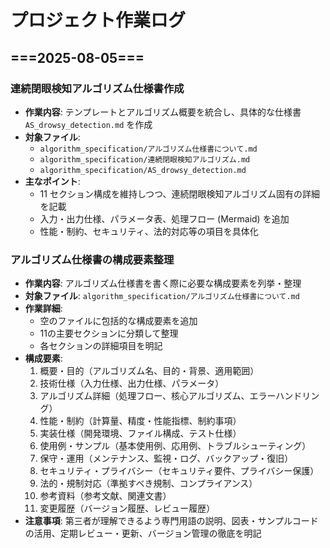 # プロジェクト作業ログ

## ===2025-08-05===

### 連続閉眼検知アルゴリズム仕様書作成
- **作業内容**: テンプレートとアルゴリズム概要を統合し、具体的な仕様書 `AS_drowsy_detection.md` を作成
- **対象ファイル**:
  - `algorithm_specification/アルゴリズム仕様書について.md`
  - `algorithm_specification/連続閉眼検知アルゴリズム.md`
  - `algorithm_specification/AS_drowsy_detection.md`
- **主なポイント**:
  - 11 セクション構成を維持しつつ、連続閉眼検知アルゴリズム固有の詳細を記載
  - 入力・出力仕様、パラメータ表、処理フロー (Mermaid) を追加
  - 性能・制約、セキュリティ、法的対応等の項目を具体化

### アルゴリズム仕様書の構成要素整理
- **作業内容**: アルゴリズム仕様書を書く際に必要な構成要素を列挙・整理
- **対象ファイル**: `algorithm_specification/アルゴリズム仕様書について.md`
- **作業詳細**:
  - 空のファイルに包括的な構成要素を追加
  - 11の主要セクションに分類して整理
  - 各セクションの詳細項目を明記
- **構成要素**:
  1. 概要・目的（アルゴリズム名、目的・背景、適用範囲）
  2. 技術仕様（入力仕様、出力仕様、パラメータ）
  3. アルゴリズム詳細（処理フロー、核心アルゴリズム、エラーハンドリング）
  4. 性能・制約（計算量、精度・性能指標、制約事項）
  5. 実装仕様（開発環境、ファイル構成、テスト仕様）
  6. 使用例・サンプル（基本使用例、応用例、トラブルシューティング）
  7. 保守・運用（メンテナンス、監視・ログ、バックアップ・復旧）
  8. セキュリティ・プライバシー（セキュリティ要件、プライバシー保護）
  9. 法的・規制対応（準拠すべき規制、コンプライアンス）
  10. 参考資料（参考文献、関連文書）
  11. 変更履歴（バージョン履歴、レビュー履歴）
- **注意事項**: 第三者が理解できるよう専門用語の説明、図表・サンプルコードの活用、定期レビュー・更新、バージョン管理の徹底を明記 